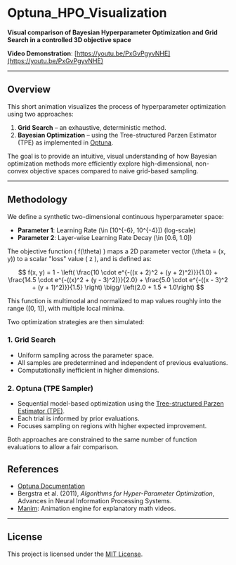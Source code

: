 # Optuna_HPO_Visualization

**Visual comparison of Bayesian Hyperparameter Optimization and Grid Search in a controlled 3D objective space**

**Video Demonstration**: [https://youtu.be/PxGvPgyvNHE](https://youtu.be/PxGvPgyvNHE)

---

## Overview

This short animation visualizes the process of hyperparameter optimization using two approaches:

1. **Grid Search** – an exhaustive, deterministic method.
2. **Bayesian Optimization** – using the Tree-structured Parzen Estimator (TPE) as implemented in [Optuna](https://optuna.org).

The goal is to provide an intuitive, visual understanding of how Bayesian optimization methods more efficiently explore high-dimensional, non-convex objective spaces compared to naive grid-based sampling.

---

## Methodology

We define a synthetic two-dimensional continuous hyperparameter space:

- **Parameter 1**: Learning Rate \(\in [10^{-6}, 10^{-4}]\) (log-scale)
- **Parameter 2**: Layer-wise Learning Rate Decay \(\in [0.6, 1.0]\)

The objective function \( f(\theta) \) maps a 2D parameter vector \(\theta = (x, y)\) to a scalar "loss" value \( z \), and is defined as:

$$
f(x, y) = 1 - \left( 
    \frac{10 \cdot e^{-((x + 2)^2 + (y + 2)^2)}}{1.0} +
    \frac{14.5 \cdot e^{-((x)^2 + (y - 3)^2)}}{2.0} +
    \frac{5.0 \cdot e^{-((x - 3)^2 + (y + 1)^2)}}{1.5}
\right) \bigg/ \left(2.0 + 1.5 + 1.0\right)
$$

This function is multimodal and normalized to map values roughly into the range \([0, 1]\), with multiple local minima.

Two optimization strategies are then simulated:

### 1. Grid Search

- Uniform sampling across the parameter space.
- All samples are predetermined and independent of previous evaluations.
- Computationally inefficient in higher dimensions.

### 2. Optuna (TPE Sampler)

- Sequential model-based optimization using the [Tree-structured Parzen Estimator (TPE)](https://optuna.readthedocs.io/en/stable/reference/generated/optuna.samplers.TPESampler.html).
- Each trial is informed by prior evaluations.
- Focuses sampling on regions with higher expected improvement.

Both approaches are constrained to the same number of function evaluations to allow a fair comparison.


## References

- [Optuna Documentation](https://optuna.readthedocs.io/)
- Bergstra et al. (2011), *Algorithms for Hyper-Parameter Optimization*, Advances in Neural Information Processing Systems.
- [Manim](https://www.manim.community/): Animation engine for explanatory math videos.

---

## License

This project is licensed under the [MIT License](LICENSE).
